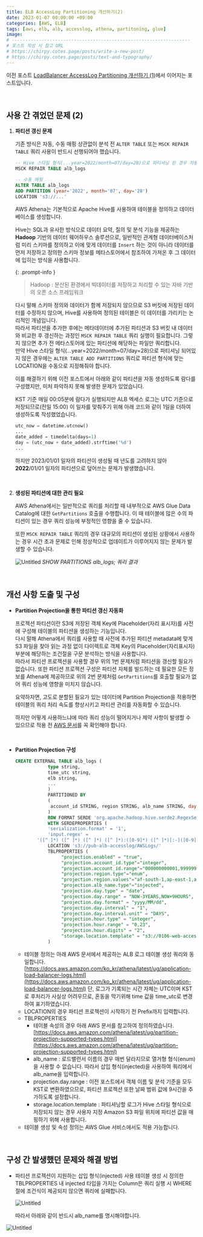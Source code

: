 ```yaml
---
title: ELB AccessLog Partitioning 개선하기(2)
date: 2023-01-07 00:00:00 +09:00
categories: [AWS, ELB]
tags: [aws, elb, alb, accesslog, athena, partitoning, glue]
image: 
# ------------------------------------------------------------------
# 포스트 작성 시 참고 URL
# https://chirpy.cotes.page/posts/write-a-new-post/
# https://chirpy.cotes.page/posts/text-and-typography/
---
```


이전 포스트 [LoadBalancer AccessLog Partitioning 개선하기 (1)](https://jjikin.com/posts/ELB-AccessLog-Partitioning-개선하기(1))에서 이어지는 포스트입니다.

<br>

## 사용 간 겪었던 문제 (2)

1. **파티션 갱신 문제**

   기존 방식은 자동, 수동 매핑 상관없이 분석 전 `ALTER TABLE`  또는 `MSCK REPAIR TABLE` 쿼리 사용이 반드시 선행되어야 했습니다.

   ```sql
   -- Hive 스타일 형식(...year=2022/month=07/day=28)으로 파티셔닝 된 경우 자동 매핑 사용
   MSCK REPAIR TABLE alb_logs
   
   -- 수동 매핑 
   ALTER TABLE alb_logs
   ADD PARTITION (year='2022', month='07', day='28') 
   LOCATION 's3://...'
   ```

     

   AWS Athena는 기본적으로 Apache Hive를 사용하여 테이블을 정의하고 데이터베이스를 생성합니다. 

   Hive는 SQL과 유사한 방식으로 데이터 요약, 질의 및 분석 기능을 제공하는 **Hadoop** 기반의 데이터 웨어하우스 솔루션으로, 일반적인 관계형 데이터베이스처럼 미리 스키마를 정의하고 이에 맞게 데이터를 `Insert` 하는 것이 아니라 데이터를 먼저 저장하고 정의한 스키마 정보를 메타스토어에서 참조하여 가져온 후 그 데이터에 입히는 방식을 사용합니다.

     {: .prompt-info }

     > Hadoop : 분산된 환경에서 빅데이터를 저장하고 처리할 수 있는 자바 기반의 오픈 소스 프레임워크   

   다시 말해 스키마 정의와 데이터가 함께 저장되지 않으므로 S3 버킷에 저장된 데이터를 수정하지 않으며, Hive를 사용하여 정의된 테이블은 이 데이터를 가리키는 논리적인 개념입니다.  
   따라서 파티션을 추가한 후에는 메타데이터에 추가된 파티션과 S3 버킷 내 데이터와 비교한 후 갱신하는 과정인 `MSCK REPAIR TABLE` 쿼리 실행이 필요합니다. 그렇지 않으면 추가 전 메타스토어에 있는 파티션에 해당하는 파일만 쿼리합니다.  
   만약 Hive 스타일 형식(...year=2022/month=07/day=28)으로 파티셔닝 되어있지 않은 경우에는 `ALTER TABLE ADD PARTITIONS` 쿼리로 파티션 형식에 맞는 LOCATION을 수동으로 지정해줘야 합니다.

      

   이를 해결하기 위해 이전 포스트에서 아래와 같이 파티션을 자동 생성하도록 람다를 구성했지만, 미처 파악하지 못해 발생한 문제가 있었습니다.

   KST 기준 매일 00:05분에 람다가 실행되지만 ALB 엑세스 로그는 UTC 기준으로 저장되므로(전일 15:00) 이 일자를 맞춰주기 위해 아래 코드와 같이 1일을 더하여 생성하도록 작성했었습니다.

   ```python
   utc_now = datetime.utcnow()
   ...
   date_added = timedelta(days=1)
   day = (utc_now + date_added).strftime('%d')
   ...
   ```

   하지만 2023/01/01 일자의 파티션이 생성될 때 년도를 고려하지 않아 **2022**/01/01 일자의 파티션으로 덮어쓰는 문제가 발생했습니다.

   

   <br>

2. **생성된 파티션에 대한 관리 필요**

   AWS Athena에서는 일반적으로 쿼리를 처리할 때 내부적으로 AWS Glue Data Catalog에 대한 `GetPartitions` 호출을 수행합니다. 이 때 테이블에 많은 수의 파티션이 있는 경우 쿼리 성능에 부정적인 영향을 줄 수 있습니다. 

   또한 `MSCK REPAIR TABLE` 쿼리의 경우 대규모의 파티션이 생성된 상황에서 사용하는 경우 시간 초과 문제로 인해 정상적으로 업데이트가 이루어지지 않는 문제가 발생할 수 있습니다.
   
   ![Untitled](/assets/img/posts/image-20230107153547770.png)
   _SHOW PARTITIONS alb_logs; 쿼리 결과_

<br>

## 개선 사항 도출 및 구성

- **Partition Projection을 통한 파티션 갱신 자동화**

  프로젝션 파티션이란 S3에 저장된 객체 Key에 Placeholder(자리 표시자)를 사전에 구성해 테이블의 파티션을 생성하는 기능입니다.  
  다시 말해 Athena에서 쿼리를 사용할 때 사전에 추가된 파티션 metadata에 맞게 S3 파일을 찾아 읽는 과정 없이 다이렉트로 객체 Key의 Placeholder(자리표시자) 부분에 해당하는 조건절을 구문 분석하는 방식을 사용합니다.  
  따라서 파티션 프로젝션을 사용할 경우 위의 1번 문제처럼 파티션을 갱신할 필요가 없습니다. 또한 파티션 프로젝션 구성은 파티션 자체를 빌드하는 데 필요한 모든 정보를 Athena에 제공하므로 위의 2번 문제처럼 `GetPartitions`를 호출할 필요가 없어 쿼리 성능에 영향을 미치지 않습니다.

  요약하자면, 고도로 분할된 필요가 있는 데이터에 Partition Projection을 적용하면 테이블의 쿼리 처리 속도를 향상시키고 파티션 관리를 자동화할 수 있습니다.

  하지만 어떻게 사용하느냐에 따라 쿼리 성능이 떨어지거나 제약 사항이 발생할 수 있으므로 적용 전 [AWS 문서](https://docs.aws.amazon.com/ko_kr/athena/latest/ug/partition-projection.html)를 꼭 확인해야 합니다.

  <br>

- **Partition Projection 구성**

  ```sql
  CREATE EXTERNAL TABLE alb_logs (
              type string,
              time_utc string,
              elb string,
              ...
              )
              PARTITIONED BY
              (
               account_id STRING, region STRING, alb_name STRING, day STRING, hour STRING
              )
              ROW FORMAT SERDE 'org.apache.hadoop.hive.serde2.RegexSerDe'
              WITH SERDEPROPERTIES (
              'serialization.format' = '1',
              'input.regex' = 
          '([^ ]*) ([^ ]*) ([^ ]*) ([^ ]*):([0-9]*) ([^ ]*)[:-]([0-9]*) ([-.0-9]*) ([-.0-9]*) ([-.0-9]*) (|[-0-9]*) (-|[-0-9]*) ([-0-9]*) ([-0-9]*) \"([^ ]*) (.*) (- |[^ ]*)\" \"([^\"]*)\" ([A-Z0-9-_]+) ([A-Za-z0-9.-]*) ([^ ]*) \"([^\"]*)\" \"([^\"]*)\" \"([^\"]*)\" ([-.0-9]*) ([^ ]*) \"([^\"]*)\" \"([^\"]*)\" \"([^ ]*)\" \"([^\s]+?)\" \"([^\s]+)\" \"([^ ]*)\" \"([^ ]*)\"')
              LOCATION 's3://pub-alb-accesslog/AWSLogs/'
              TBLPROPERTIES (
                   "projection.enabled" = "true",
                   "projection.account_id.type"="integer",
                   "projection.account_id.range"="000000000001,999999999999",
                   "projection.region.type"="enum",
                   "projection.region.values"="af-south-1,ap-east-1,ap-northeast-1,ap-northeast-2,ap-northeast-3,ap-south-1,ap-southeast-1,ap-southeast-2,ap-southeast-3,ca-central-1,eu-central-1,eu-north-1,eu-south-1,eu-west-1,eu-west-2,eu-west-3,me-central-1,me-south-1,sa-east-1,us-east-1,us-east-2,us-gov-east-1,us-gov-west-1,us-west-1,us-west-2",
                   "projection.alb_name.type"="injected",
                   "projection.day.type" = "date",
                   "projection.day.range" = "NOW-3YEARS,NOW+9HOURS",
                   "projection.day.format" = "yyyy/MM/dd",
                   "projection.day.interval" = "1",
                   "projection.day.interval.unit" = "DAYS",
                   "projection.hour.type" = "integer",
                   "projection.hour.range" = "0,23",
                   "projection.hour.digits" = "2",
                   "storage.location.template" = "s3://0106-web-accesslog/AWSLogs/${account_id}/elasticloadbalancing/${region}/${alb_name}/${day}/${hour}"
              )
  ```

  - 테이블 정의는 아래 AWS 문서에서 제공하는 ALB 로그 테이블 생성 쿼리와 동일합니다.
    [https://docs.aws.amazon.com/ko_kr/athena/latest/ug/application-load-balancer-logs.html](https://docs.aws.amazon.com/ko_kr/athena/latest/ug/application-load-balancer-logs.html)
    단, 로그가 기록되는 시간 자체는 UTC이며 KST로 후처리가 사실상 어려우므로, 혼동을 막기위해 time 값을 time_utc로 변경하여 표기하였습니다.
  - LOCATION의 경우 파티션 프로젝션이 시작하기 전 Prefix까지 입력합니다.
  - TBLPROPERTIES
    - 테이블 속성의 경우 아래 AWS 문서를 참고하여 정의하였습니다.
      [https://docs.aws.amazon.com/athena/latest/ug/partition-projection-supported-types.html](https://docs.aws.amazon.com/athena/latest/ug/partition-projection-supported-types.html)
    - alb_name : 로드밸런서 이름의 경우 매번 달라지므로 열거형 형식(enum)을 사용할 수 없습니다. 따라서 삽입 형식(injected)을 사용하여 쿼리에서 alb_name을 입력합니다.
    - projection.day.range : 이전 포스트에서 객체 이름 및 분석 기준을 모두 KST로 변환하였으므로, 파티션 프로젝션 또한 날짜 범위 값에 9시간을 추가하도록 설정합니다.
    - storage.location.template : 파티셔닝할 로그가 Hive 스타일 형식으로 저장되지 않는 경우 사용자 지정 Amazon S3 파일 위치에 파티션 값을 매핑하기 위해 사용합니다.
  - 테이블 생성 및 속성 정의는 AWS Glue 서비스에서도 적용 가능합니다.

<br>

## 구성 간 발생했던 문제와 해결 방법

- 파티션 프로젝션이 지원하는 삽입 형식(injected) 사용
  테이블 생성 시 정의한 TBLPROPERTIES 내 injected 타입을 가지는 Column은 쿼리 실행 시 WHERE 절에 조건식이 제공되지 않으면 쿼리에 실패합니다.

  ![Untitled](/assets/img/posts/image-20230107153547771.png)
  
  
  
  따라서 아래와 같이 반드시 alb_name를 명시해야합니다.

![Untitled](/assets/img/posts/image-20230107153547772.png)
